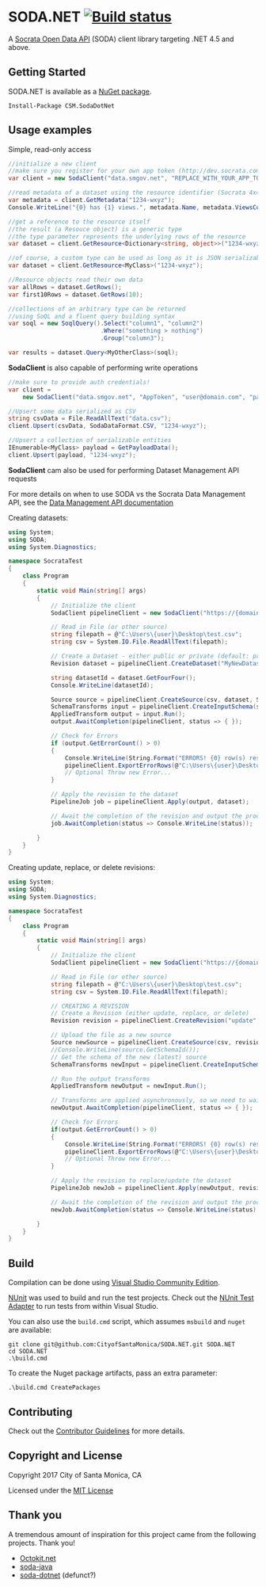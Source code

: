 # SODA.NET [![Build status](https://ci.appveyor.com/api/projects/status/yub6lyl79573lufv/branch/master?svg=true)](https://ci.appveyor.com/project/thekaveman/soda-net/branch/master)

A [Socrata Open Data API](http://dev.socrata.com) (SODA) client library targeting
.NET 4.5 and above.

## Getting Started

SODA.NET is available as a [NuGet package](https://www.nuget.org/packages/CSM.SodaDotNet/).

    Install-Package CSM.SodaDotNet

## Usage examples

Simple, read-only access

```c#
//initialize a new client
//make sure you register for your own app token (http://dev.socrata.com/register)
var client = new SodaClient("data.smgov.net", "REPLACE_WITH_YOUR_APP_TOKEN");

//read metadata of a dataset using the resource identifier (Socrata 4x4)
var metadata = client.GetMetadata("1234-wxyz");
Console.WriteLine("{0} has {1} views.", metadata.Name, metadata.ViewsCount);

//get a reference to the resource itself
//the result (a Resouce object) is a generic type
//the type parameter represents the underlying rows of the resource
var dataset = client.GetResource<Dictionary<string, object>>("1234-wxyz");

//of course, a custom type can be used as long as it is JSON serializable
var dataset = client.GetResource<MyClass>("1234-wxyz");

//Resource objects read their own data
var allRows = dataset.GetRows();
var first10Rows = dataset.GetRows(10);

//collections of an arbitrary type can be returned
//using SoQL and a fluent query building syntax
var soql = new SoqlQuery().Select("column1", "column2")
                          .Where("something > nothing")
                          .Group("column3");

var results = dataset.Query<MyOtherClass>(soql);
```

**SodaClient** is also capable of performing write operations

```c#
//make sure to provide auth credentials!
var client =
    new SodaClient("data.smgov.net", "AppToken", "user@domain.com", "password");

//Upsert some data serialized as CSV
string csvData = File.ReadAllText("data.csv");
client.Upsert(csvData, SodaDataFormat.CSV, "1234-wxyz");

//Upsert a collection of serializable entities
IEnumerable<MyClass> payload = GetPayloadData();
client.Upsert(payload, "1234-wxyz");
```

**SodaClient** cam also be used for performing Dataset Management API requests

For more details on when to use SODA vs the Socrata Data Management API, see the [Data Management API documentation](https://socratapublishing.docs.apiary.io/#)

Creating datasets:
```c#
using System;
using SODA;
using System.Diagnostics;

namespace SocrataTest
{
    class Program
    {
        static void Main(string[] args)
        {
            // Initialize the client
            SodaClient pipelineClient = new SodaClient("https://{domain}", "{username}", "{password}");

            // Read in File (or other source)
            string filepath = @"C:\Users\{user}\Desktop\test.csv";
            string csv = System.IO.File.ReadAllText(filepath);

            // Create a Dataset - either public or private (default: private)
            Revision dataset = pipelineClient.CreateDataset("MyNewDataset", "public");

            string datasetId = dataset.GetFourFour();
            Console.WriteLine(datasetId);

            Source source = pipelineClient.CreateSource(csv, dataset, SodaDataFormat.CSV, "File");
            SchemaTransforms input = pipelineClient.CreateInputSchema(source);
            AppliedTransform output = input.Run();
            output.AwaitCompletion(pipelineClient, status => { });

            // Check for Errors
            if (output.GetErrorCount() > 0)
            {
                Console.WriteLine(String.Format("ERRORS! {0} row(s) resulted in an error", output.GetErrorCount()));
                pipelineClient.ExportErrorRows(@"C:\Users\{user}\Desktop\errors.csv", output);
                // Optional Throw new Error...
            }

            // Apply the revision to the dataset
            PipelineJob job = pipelineClient.Apply(output, dataset);

            // Await the completion of the revision and output the processing log
            job.AwaitCompletion(status => Console.WriteLine(status));

        }
    }
}
```

Creating update, replace, or delete revisions:
```cs
using System;
using SODA;
using System.Diagnostics;

namespace SocrataTest
{
    class Program
    {
        static void Main(string[] args)
        {
            // Initialize the client
            SodaClient pipelineClient = new SodaClient("https://{domain}", "{username}", "{password}");

            // Read in File (or other source)
            string filepath = @"C:\Users\{user}\Desktop\test.csv";
            string csv = System.IO.File.ReadAllText(filepath);

            // CREATING A REVISION
            // Create a Revision (either update, replace, or delete)
            Revision revision = pipelineClient.CreateRevision("update", "1234-abcd");

            // Upload the file as a new source
            Source newSource = pipelineClient.CreateSource(csv, revision, SodaDataFormat.CSV, "MyNewFile");
            //Console.WriteLine(source.GetSchemaId());
            // Get the schema of the new (latest) source
            SchemaTransforms newInput = pipelineClient.CreateInputSchema(newSource);

            // Run the output transforms
            AppliedTransform newOutput = newInput.Run();

            // Transforms are applied asynchronously, so we need to wait for them to complete
            newOutput.AwaitCompletion(pipelineClient, status => { });

            // Check for Errors
            if(output.GetErrorCount() > 0)
            {
                Console.WriteLine(String.Format("ERRORS! {0} row(s) resulted in an error", output.GetErrorCount()));
                pipelineClient.ExportErrorRows(@"C:\Users\{user}\Desktop\errors.csv", output);
                // Optional Throw new Error...
            }

            // Apply the revision to replace/update the dataset
            PipelineJob newJob = pipelineClient.Apply(newOutput, revision);

            // Await the completion of the revision and output the processing log
            newJob.AwaitCompletion(status => Console.WriteLine(status) );

        }
    }
}

```

## Build

Compilation can be done using
[Visual Studio Community Edition](https://www.visualstudio.com/en-us/products/visual-studio-community-vs.aspx).

[NUnit](http://nunit.org/) was used to build and run the test projects. Check out the
[NUnit Test Adapter](https://visualstudiogallery.msdn.microsoft.com/6ab922d0-21c0-4f06-ab5f-4ecd1fe7175d)
to run tests from within Visual Studio.

You can also use the `build.cmd` script, which assumes `msbuild` and `nuget` are available:

    git clone git@github.com:CityofSantaMonica/SODA.NET.git SODA.NET
    cd SODA.NET
    .\build.cmd

To create the Nuget package artifacts, pass an extra parameter:

    .\build.cmd CreatePackages

## Contributing

Check out the
[Contributor Guidelines](https://github.com/CityOfSantaMonica/SODA.NET/blob/master/CONTRIBUTING.md)
for more details.

## Copyright and License

Copyright 2017 City of Santa Monica, CA

Licensed under the
[MIT License](https://github.com/CityOfSantaMonica/SODA.NET/blob/master/LICENSE.txt)

## Thank you

A tremendous amount of inspiration for this project came from the following projects. Thank you!

  - [Octokit.net](https://github.com/octokit/octokit.net)
  - [soda-java](https://github.com/socrata/soda-java/)
  - [soda-dotnet](https://github.com/socrata/soda-dotnet) (defunct?)
